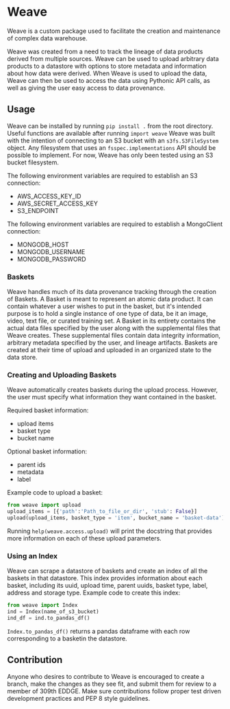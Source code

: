 # Weave

Weave is a custom package used to facilitate the creation and maintenance of
complex data warehouse.

Weave was created from a need to track the lineage of data products derived
from multiple sources. Weave can be used to upload arbitrary data products to a
datastore with options to store metadata and information about how data were
derived. When Weave is used to upload the data, Weave can then be used to
access the data using Pythonic API calls, as well as giving the user easy
access to data provenance.

## Usage

Weave can be installed by running `pip install .` from the root directory.
Useful functions are available after running `import weave`
Weave was built with the intention of connecting to an S3 bucket with an
`s3fs.S3FileSystem` object. Any filesystem that uses an
`fsspec.implementations` API should be possible to implement. For now, Weave
has only been tested using an S3 bucket filesystem.  

The following environment variables are required to establish an S3 connection:  
- AWS_ACCESS_KEY_ID
- AWS_SECRET_ACCESS_KEY
- S3_ENDPOINT
  
The following environment variables are required to establish a MongoClient connection:  
- MONGODB_HOST
- MONGODB_USERNAME
- MONGODB_PASSWORD

### Baskets 

Weave handles much of its data provenance tracking through the creation of
Baskets. A Basket is meant to represent an atomic data product. It can contain
whatever a user wishes to put in the basket, but it's intended purpose is to
hold a single instance of one type of data, be it an image, video, text file,
or curated training set. A Basket in its entirety contains the actual data
files specified by the user along with the supplemental files that Weave
creates. These supplemental files contain data integrity information, arbitrary
metadata specified by the user, and lineage artifacts. Baskets are created at
their time of upload and uploaded in an organized state to the data store.

### Creating and Uploading Baskets

Weave automatically creates baskets during the upload process. However, the
user must specify what information they want contained in the basket.

Required basket information:
- upload items
- basket type
- bucket name

Optional basket information:
- parent ids
- metadata
- label

Example code to upload a basket:

```python
from weave import upload
upload_items = [{'path':'Path_to_file_or_dir', 'stub': False}]
upload(upload_items, basket_type = 'item', bucket_name = 'basket-data')
```

Running `help(weave.access.upload)` will print the docstring that provides more
information on each of these upload parameters.

### Using an Index

Weave can scrape a datastore of baskets and create an index of all the baskets
in that datastore. This index provides information about each basket, including
its uuid, upload time, parent uuids, basket type, label, address and storage
type. Example code to create this index:
```python
from weave import Index
ind = Index(name_of_s3_bucket)
ind_df = ind.to_pandas_df()
```
`Index.to_pandas_df()` returns a pandas dataframe with each row corresponding
to a basketin the datastore.

## Contribution

Anyone who desires to contribute to Weave is encouraged to create a branch,
make the changes as they see fit, and submit them for review to a member of
309th EDDGE. Make sure contributions follow proper test driven development
practices and PEP 8 style guidelines.